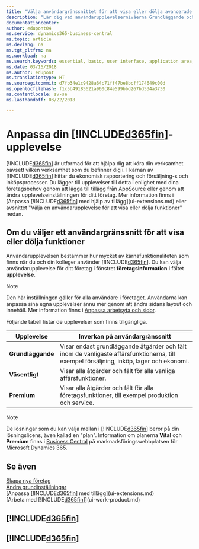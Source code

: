 ```yaml
---
title: "Välja användargränssnittet för att visa eller dölja avancerade funktioner | Microsoft Docs"
description: "Lär dig vad användarupplevelsernivåerna Grundläggande och Vital betyder för användargränssnitt, moduler och ditt företag."
documentationcenter: 
author: edupont04
ms.service: dynamics365-business-central
ms.topic: article
ms.devlang: na
ms.tgt_pltfrm: na
ms.workload: na
ms.search.keywords: essential, basic, user interface, application area, experience
ms.date: 03/16/2018
ms.author: edupont
ms.translationtype: HT
ms.sourcegitcommit: d7fb34e1c9428a64c71ff47be8bcff174649c00d
ms.openlocfilehash: f1c5b49185621a960c84e599bbd267bd534a3730
ms.contentlocale: sv-se
ms.lasthandoff: 03/22/2018

---
```

# <a name="customizing-your-included365finincludesd365finmdmd-experience"></a>Anpassa din [!INCLUDE[d365fin](includes/d365fin_md.md)]-upplevelse
[!INCLUDE[d365fin](includes/d365fin_md.md)] är utformad för att hjälpa dig att köra din verksamhet oavsett vilken verksamhet som du befinner dig i. I kärnan av [!INCLUDE[d365fin](includes/d365fin_md.md)] hittar du ekonomisk rapportering och försäljning-s och inköpsprocesser. Du lägger till upplevelser till detta i enlighet med dina företagsbehov genom att lägga till tillägg från AppSource eller genom att ändra upplevelseinställningen för ditt företag. Mer information finns i [Anpassa [!INCLUDE[d365fin](includes/d365fin_md.md)] med hjälp av tillägg](ui-extensions.md) eller avsnittet "Välja en användarupplevelse för att visa eller dölja funktioner" nedan.

## <a name="choosing-a-user-experience-to-show-or-hide-features"></a>Om du väljer ett användargränssnitt för att visa eller dölja funktioner
Användarupplevelsen bestämmer hur mycket av kärnafunktionaliteten som finns när du och din kolleger använder [!INCLUDE[d365fin](includes/d365fin_md.md)]. Du kan välja användarupplevelse för ditt företag i fönstret **företagsinformation** i fältet **upplevelse**.

> [!NOTE]  
> Den här inställningen gäller för alla användare i företaget. Användarna kan anpassa sina egna upplevelser ännu mer genom att ändra sidans layout och innehåll. Mer information finns i [Anpassa arbetsyta och sidor](ui-personalization-user.md).  

Följande tabell listar de upplevelser som finns tillgängliga.

| Upplevelse | Inverkan på användargränssnitt |
| --- | --- |
| **Grundläggande** |Visar endast grundläggande åtgärder och fält inom de vanligaste affärsfunktionerna, till exempel försäljning, inköp, lager och ekonomi. |
| **Väsentligt** |Visar alla åtgärder och fält för alla vanliga affärsfunktioner.|
| **Premium** |Visar alla åtgärder och fält för alla företagsfunktioner, till exempel produktion och service.|

> [!NOTE]  
> De lösningar som du kan välja mellan i [!INCLUDE[d365fin](includes/d365fin_md.md)] beror på din lösningslicens, även kallad en "plan". Information om planerna **Vital** och **Premium** finns i [Business Central](https://go.microsoft.com/fwlink/?linkid=870242) på marknadsföringswebbplatsen för Microsoft Dynamics 365. 

## <a name="see-also"></a>Se även
[Skapa nya företag](about-new-company.md)  
[Ändra grundinställningar](ui-change-basic-settings.md)  
[Anpassa [!INCLUDE[d365fin](includes/d365fin_md.md)] med tillägg](ui-extensions.md)  
[Arbeta med [!INCLUDE[d365fin](includes/d365fin_md.md)]](ui-work-product.md)

## [!INCLUDE[d365fin](includes/free_trial_md.md)]  
## [!INCLUDE[d365fin](includes/training_link_md.md)]

